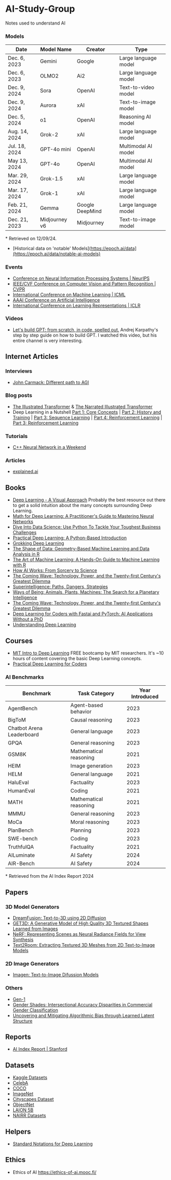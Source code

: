# AI-Study-Group
Notes used to understand AI

### Models
| Date           | Model Name | Creator       | Type                     |
|----------------|------------|---------------|--------------------------|
| Dec. 6, 2023   | Gemini     | Google        | Large language model     |
| Dec. 6, 2023   | OLMO2      | Ai2           | Large language model     |
| Dec. 9, 2024   | Sora       | OpenAI        | Text-to-video model      |
| Dec. 9, 2024   | Aurora     | xAI           | Text-to-image model      |
| Dec. 5, 2024   | o1         | OpenAI        | Reasoning AI model       |
| Aug. 14, 2024  | Grok-2     | xAI           | Large language model     |
| Jul. 18, 2024  | GPT-4o mini| OpenAI        | Multimodal AI model      |
| May 13, 2024   | GPT-4o     | OpenAI        | Multimodal AI model      |
| Mar. 29, 2024  | Grok-1.5   | xAI           | Large language model     |
| Mar. 17, 2024  | Grok-1     | xAI           | Large language model     |
| Feb. 21, 2024  | Gemma      | Google DeepMind | Large language model   |
| Dec. 21, 2023  | Midjourney v6 | Midjourney | Text-to-image model      |

\* Retrieved on 12/09/24.

- [Historical data on 'notable' Models](https://epoch.ai/data](https://epoch.ai/data/notable-ai-models)

### Events
- [Conference on Neural Information Processing Systems | NeurIPS](https://neurips.cc/)
- [IEEE/CVF Conference on Computer Vision and Pattern Recognition | CVPR](https://cvpr.thecvf.com/)
- [International Conference on Machine Learning | ICML](https://icml.cc/)
- [AAAI Conference on Artificial Intelligence](https://aaai.org/conference/aaai/)
- [International Conference on Learning Representations | ICLR](https://iclr.cc/)

### Videos
- [Let's build GPT: from scratch, in code, spelled out.](https://www.youtube.com/watch?v=kCc8FmEb1nY&t=2095s) Andrej Karpathy's step by step guide on how to build GPT. I watched this video, but his entire channel is very interesting.

## Internet Articles
### Interviews
- [John Carmack: Different path to AGI](https://dallasinnovates.com/exclusive-qa-john-carmacks-different-path-to-artificial-general-intelligence/)

### Blog posts
- [The Illustrated Transformer](https://jalammar.github.io/illustrated-transformer/) & [The Narrated Illustrated Transformer](https://www.youtube.com/watch?v=-QH8fRhqFHM&list=WL&index=2)
- Deep Learning in a Nutshell [Part 1: Core Concepts](https://developer.nvidia.com/blog/deep-learning-nutshell-core-concepts/) | [Part 2:  History and Training](https://developer.nvidia.com/blog/deep-learning-nutshell-history-training/) | [Part 3: Sequence Learning](https://developer.nvidia.com/blog/deep-learning-nutshell-sequence-learning/) | [Part 4: Reinforcement Learning](https://developer.nvidia.com/blog/deep-learning-nutshell-reinforcement-learning/) | [Part 3: Reinforcement Learning](https://developer.nvidia.com/blog/deep-learning-nutshell-reinforcement-learning/)

### Tutorials
- [C++ Neural Network in a Weekend](https://www.jeremyong.com/cpp/machine-learning/2020/10/23/cpp-neural-network-in-a-weekend/)

### Articles
- [explained.ai](https://explained.ai/)

## Books
- [Deep Learning - A Visual Approach](https://www.glassner.com/portfolio/deep-learning-a-visual-approach/) Probably the best resource out there to get a solid intuition about the many concepts surrounding Deep Learning.
- [Math for Deep Learning: A Practitioner's Guide to Mastering Neural Networks]()
- [Dive Into Data Science: Use Python To Tackle Your Toughest Business Challenges]()
- [Practical Deep Learning: A Python-Based Introduction]()
- [Grokking Deep Learning]()
- [The Shape of Data: Geometry-Based Machine Learning and Data Analysis in R]()
- [The Art of Machine Learning: A Hands-On Guide to Machine Learning with R]()
- [How AI Works: From Sorcery to Science]()
- [The Coming Wave: Technology, Power, and the Twenty-first Century's Greatest Dilemma]()
- [Superintelligence: Paths, Dangers, Strategies]()
- [Ways of Being: Animals, Plants, Machines: The Search for a Planetary Intelligence]()
- [The Coming Wave: Technology, Power, and the Twenty-first Century's Greatest Dilemma]()
- [Deep Learning for Coders with Fastai and PyTorch: AI Applications Without a PhD](https://course.fast.ai/Resources/book.html)
- [Understanding Deep Learning](https://udlbook.github.io/udlbook/)

## Courses
- [MIT Intro to Deep Learning](http://introtodeeplearning.com/) FREE bootcamp by MIT researchers. It's ~10 hours of content covering the basic Deep Learning concepts.
- [Practical Deep Learning for Coders](https://course.fast.ai/)

### AI Benchmarks
| Benchmark              | Task Category              | Year Introduced |
|------------------------|----------------------------|-----------------|
| AgentBench             | Agent-based behavior       | 2023           |
| BigToM                 | Causal reasoning           | 2023           |
| Chatbot Arena Leaderboard | General language         | 2023           |
| GPQA                   | General reasoning          | 2023           |
| GSM8K                  | Mathematical reasoning     | 2021           |
| HEIM                   | Image generation           | 2023           |
| HELM                   | General language           | 2021           |
| HaluEval               | Factuality                 | 2023           |
| HumanEval              | Coding                     | 2021           |
| MATH                   | Mathematical reasoning     | 2021           |
| MMMU                   | General reasoning          | 2023           |
| MoCa                   | Moral reasoning            | 2023           |
| PlanBench              | Planning                   | 2023           |
| SWE-bench              | Coding                     | 2023           |
| TruthfulQA             | Factuality                 | 2021           |
| AILuminate             | AI Safety                  | 2024           |
| AIR-Bench              | AI Safety                  | 2024           |

\* Retrieved from the AI Index Report 2024

## Papers
### 3D Model Generators
- [DreamFusion: Text-to-3D using 2D Diffusion](https://dreamfusion3d.github.io/)
- [GET3D: A Generative Model of High Quality 3D Textured Shapes Learned from Images](https://nv-tlabs.github.io/GET3D/)
- [NeRF: Representing Scenes as Neural Radiance Fields for View Synthesis](https://arxiv.org/abs/2003.08934)
- [Text2Room: Extracting Textured 3D Meshes from 2D Text-to-Image Models](https://lukashoel.github.io/text-to-room/)
### 2D Image Generators
- [Imagen: Text-to-Image Difussion Models](https://imagen.research.google/)
### Others
- [Gen-1](https://arxiv.org/abs/2302.03011)
- [Gender Shades: Intersectional Accuracy Disparities in
Commercial Gender Classification](https://proceedings.mlr.press/v81/buolamwini18a/buolamwini18a.pdf)
- [Uncovering and Mitigating Algorithmic Bias through Learned Latent Structure](http://introtodeeplearning.com/AAAI_MitigatingAlgorithmicBias.pdf)

## Reports
- [AI Index Report | Stanford](https://hai.stanford.edu/research/ai-index-report)

## Datasets
- [Kaggle Datasets](https://www.kaggle.com/datasets/)
- [CelebA](https://paperswithcode.com/dataset/celeba)
- [COCO](https://cocodataset.org/#home)
- [ImageNet](https://image-net.org/)
- [Cityscapes Dataset](https://www.cityscapes-dataset.com/)
- [ObjectNet](https://objectnet.dev/)
- [LAION 5B](https://laion.ai/blog/laion-5b/)
- [NAIRR Datasets](https://nairrpilot.org/pilotresources)

## Helpers
- [Standard Notations for Deep Learning](https://cs230.stanford.edu/files/Notation.pdf)

## Ethics
* Ethics of AI https://ethics-of-ai.mooc.fi/
